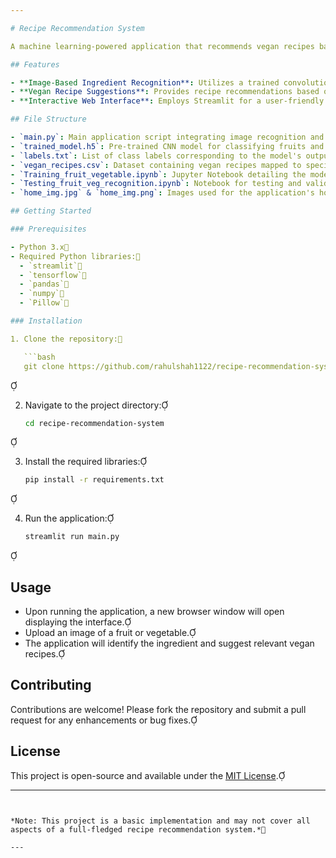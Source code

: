 ```yaml
---

# Recipe Recommendation System

A machine learning-powered application that recommends vegan recipes based on image recognition of fruits and vegetables. Built with Python, TensorFlow, and Streamlit, it offers an interactive interface for users to discover recipes tailored to their identified ingredients.

## Features

- **Image-Based Ingredient Recognition**: Utilizes a trained convolutional neural network (CNN) to identify fruits and vegetables from user-uploaded images.
- **Vegan Recipe Suggestions**: Provides recipe recommendations based on the recognized ingredients, sourced from a curated dataset.
- **Interactive Web Interface**: Employs Streamlit for a user-friendly and responsive application experience.

## File Structure

- `main.py`: Main application script integrating image recognition and recipe recommendation functionalities.
- `trained_model.h5`: Pre-trained CNN model for classifying fruits and vegetables.
- `labels.txt`: List of class labels corresponding to the model's output categories.
- `vegan_recipes.csv`: Dataset containing vegan recipes mapped to specific ingredients.
- `Training_fruit_vegetable.ipynb`: Jupyter Notebook detailing the model training process.
- `Testing_fruit_veg_recognition.ipynb`: Notebook for testing and validating the trained model.
- `home_img.jpg` & `home_img.png`: Images used for the application's homepage or interface.

## Getting Started

### Prerequisites

- Python 3.x
- Required Python libraries:
  - `streamlit`
  - `tensorflow`
  - `pandas`
  - `numpy`
  - `Pillow`

### Installation

1. Clone the repository:

   ```bash
   git clone https://github.com/rahulshah1122/recipe-recommendation-system.git
   ```



2. Navigate to the project directory:

   ```bash
   cd recipe-recommendation-system
   ```



3. Install the required libraries:

   ```bash
   pip install -r requirements.txt
   ```



4. Run the application:

   ```bash
   streamlit run main.py
   ```



## Usage

- Upon running the application, a new browser window will open displaying the interface.
- Upload an image of a fruit or vegetable.
- The application will identify the ingredient and suggest relevant vegan recipes.

## Contributing

Contributions are welcome! Please fork the repository and submit a pull request for any enhancements or bug fixes.

## License

This project is open-source and available under the [MIT License](LICENSE).

---
```


*Note: This project is a basic implementation and may not cover all aspects of a full-fledged recipe recommendation system.*

--- 
